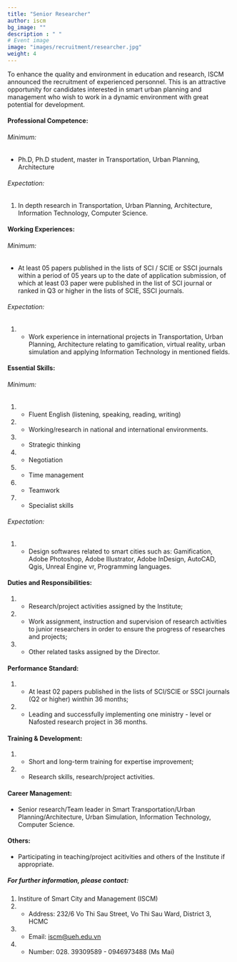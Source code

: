 ```yaml
---
title: "Senior Researcher"
author: iscm
bg_image: ""
description : " "
# Event image
image: "images/recruitment/researcher.jpg"
weight: 4
---
```

  
To enhance the quality and environment in education and research, ISCM announced the recruitment of experienced personnel. This is an attractive opportunity for candidates interested in smart urban planning and management who wish to work in a dynamic environment with great potential for development.  
  
#### Professional Competence:
###### Minimum:
- Ph.D, Ph.D student, master in Transportation, Urban Planning, Architecture
###### Expectation:
1. In depth research in Transportation, Urban Planning, Architecture, Information Technology, Computer Science.  
  
#### Working Experiences:
###### Minimum:
- At least 05 papers published in the lists of SCI / SCIE or SSCI journals within a period of 05 years up to the date of application submission, of which at least 03 paper were published in the list of SCI journal or ranked in Q3 or higher in the lists of SCIE, SSCI journals.
###### Expectation:
1. - Work experience in international projects in Transportation, Urban Planning, Architecture relating to gamification, virtual reality, urban simulation and applying Information Technology in mentioned fields.  
  
#### Essential Skills:
###### Minimum:
1. - Fluent English (listening, speaking, reading, writing)
2. - Working/research in national and international environments.
3. - Strategic thinking
4. - Negotiation
5. - Time management
6. - Teamwork
7. - Specialist skills
###### Expectation:
1. - Design softwares related to smart cities such as: Gamification, Adobe Photoshop, Adobe Illustrator, Adobe InDesign, AutoCAD, Qgis, Unreal Engine vr, Programming languages.  
  
#### Duties and Responsibilities:
1. - Research/project activities assigned by the Institute;
2. - Work assignment, instruction and supervision of research activities to junior researchers in order to ensure the progress of researches and projects; 
3. - Other related tasks assigned by the Director.  
  
#### Performance Standard:
1. - At least 02 papers published in the lists of SCI/SCIE or SSCI journals (Q2 or higher) winthin 36 months;
2. - Leading and successfully implementing one ministry - level or Nafosted research project in 36 months.  
  
#### Training & Development:
1. - Short and long-term training for expertise improvement;
2. - Research skills, research/project activities.  
  
#### Career Management:
- Senior research/Team leader in Smart Transportation/Urban Planning/Architecture, Urban Simulation, Information Technology, Computer Science.  
  
#### Others:
- Participating in teaching/project acitivities and others of the Institute if appropriate.  
  
##### For further information, please contact:
1. Institure of Smart City and Management (ISCM)
1. - Address: 232/6 Vo Thi Sau Street, Vo Thi Sau Ward, District 3, HCMC
2. - Email: iscm@ueh.edu.vn
3. - Number: 028. 39309589 - 0946973488 (Ms Mai)